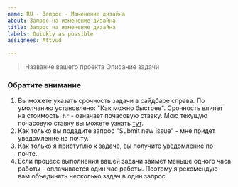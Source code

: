 ```yaml
---
name: RU - Запрос - Изменение дизайна
about: Запрос на изменение дизайна
title: Запрос на изменение дизайна
labels: Quickly as possible
assignees: Attvud

---
```


> Название вашего проекта
> Описание задачи

### Обратите внимание

1. Вы можете указать срочность задачи в сайдбаре справа. По умолчанию установлено: "Как можно быстрее". Срочность влияет на стоимость. `hr` - означает почасовую ставку. Мою текущую почасовую ставку вы можете узнать [тут](https://www.upwork.com/freelancers/~0170447014dabc3e62).
2. Как только вы подадите запрос "Submit new issue" - мне придет уведомление на почту.
3. Как только я приступлю к задаче, вы получите уведомление по почте.
4. Если процесс выполнения вашей задачи займет меньше одного часа работы - оплачивается один час работы. Поэтому я рекомендую вам объединять несколько задач в один запрос.
